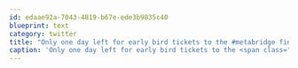 ```yaml
---
id: edaae92a-7043-4819-b67e-ede3b9835c40
blueprint: text
category: twitter
title: "Only one day left for early bird tickets to the #metabridge finale on Jun 21. It's gonna be a blast! ow.ly/l1r1G"
caption: 'Only one day left for early bird tickets to the <span class="hashtag hashtag_local">#<a href="http://tweettemp.darylchymko.ca/?tag=metabridge">metabridge</a> finale on Jun 21. It''s gonna be a blast! <a href="http://ow.ly/l1r1G" title="http://ow.ly/l1r1G" class="link link_untco">ow.ly/l1r1G</a>'
---
```

